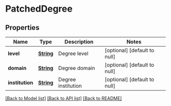 # PatchedDegree
## Properties

Name | Type | Description | Notes
------------ | ------------- | ------------- | -------------
**level** | [**String**](string.md) | Degree level | [optional] [default to null]
**domain** | [**String**](string.md) | Degree domain | [optional] [default to null]
**institution** | [**String**](string.md) | Degree institution | [optional] [default to null]

[[Back to Model list]](../README.md#documentation-for-models) [[Back to API list]](../README.md#documentation-for-api-endpoints) [[Back to README]](../README.md)

